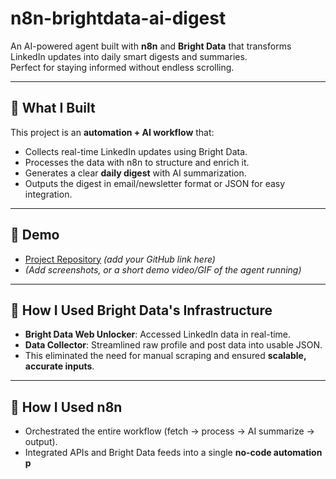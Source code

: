 # n8n-brightdata-ai-digest

An AI-powered agent built with **n8n** and **Bright Data** that transforms LinkedIn updates into daily smart digests and summaries.  
Perfect for staying informed without endless scrolling.

---

## 🚀 What I Built
This project is an **automation + AI workflow** that:
- Collects real-time LinkedIn updates using Bright Data.
- Processes the data with n8n to structure and enrich it.
- Generates a clear **daily digest** with AI summarization.
- Outputs the digest in email/newsletter format or JSON for easy integration.

---

## 🎥 Demo
- [Project Repository](#) *(add your GitHub link here)*  
- *(Add screenshots, or a short demo video/GIF of the agent running)*

---

## 🔧 How I Used Bright Data's Infrastructure
- **Bright Data Web Unlocker**: Accessed LinkedIn data in real-time.  
- **Data Collector**: Streamlined raw profile and post data into usable JSON.  
- This eliminated the need for manual scraping and ensured **scalable, accurate inputs**.

---

## 🔄 How I Used n8n
- Orchestrated the entire workflow (fetch → process → AI summarize → output).  
- Integrated APIs and Bright Data feeds into a single **no-code automation p**
